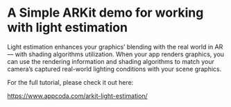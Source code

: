 # A Simple ARKit demo for working with light estimation

Light estimation enhances your graphics’ blending with the real world in AR — with shading algorithms utilization. When your app renders graphics, you can use the rendering information and shading algorithms to match your camera’s captured real-world lighting conditions with your scene graphics.

For the full tutorial, please check it out here:

https://www.appcoda.com/arkit-light-estimation/ 
